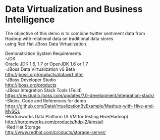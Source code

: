 Data Virtualization and Business Intelligence
=============================================
The objective of this demo is to combine twitter sentiment data from Hadoop with relational data on traditional data stores   
using Red Hat JBoss Data Virtualization.  

Demonstration System Requirements  
-JDK  
Oracle JDK 1.6, 1.7 or OpenJDK 1.6 or 1.7  
-JBoss Data Virtualization v6 Beta  
http://jboss.org/products/datavirt.html  
-JBoss Developer Studio  
http://jboss.org/products  
-JBoss Integration Stack Tools (Teiid)  
https://devstudio.jboss.com/updates/7.0-development/integration-stack/  
-Slides, Code and References for demo  
https://github.com/DataVirtualizationByExample/Mashup-with-Hive-and-MySQL  
-Hortonworks Data Platform (A VM for testing Hive/Hadoop)  
http://hortonworks.com/products/hdp-2/#install  
-Red Hat Storage  
http://www.redhat.com/products/storage-server/  

